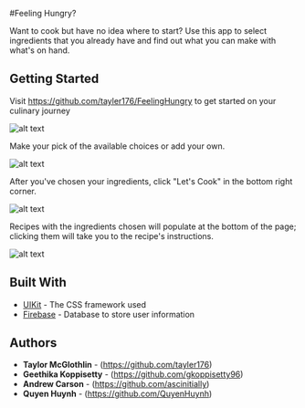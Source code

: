#Feeling Hungry?

Want to cook but have no idea where to start? Use this app to select ingredients that you already have and find out what you can make with what's on hand. 

## Getting Started

Visit https://github.com/tayler176/FeelingHungry to get started on your culinary journey

![alt text](https://raw.githubusercontent.com/tayler176/FeelingHungry/g-aesthetics/assets/images/feeling_hungry.png)

Make your pick of the available choices or add your own.

![alt text](https://raw.githubusercontent.com/tayler176/FeelingHungry/g-aesthetics/assets/images/user_choices.png)


After you've chosen your ingredients, click "Let's Cook" in the bottom right corner.

![alt text](https://raw.githubusercontent.com/tayler176/FeelingHungry/g-aesthetics/assets/images/cook_button.png)

Recipes with the ingredients chosen will populate at the bottom of the page; clicking them will take you to the recipe's instructions. 

![alt text](https://raw.githubusercontent.com/tayler176/FeelingHungry/g-aesthetics/assets/images/recipes.png)


## Built With

* [UIKit](https://getuikit.com/docs/) - The CSS framework used
* [Firebase](https://firebase.google.com/) - Database to store user information

## Authors

* **Taylor McGlothlin** - (https://github.com/tayler176)
* **Geethika Koppisetty**  - (https://github.com/gkoppisetty96)
* **Andrew Carson** - (https://github.com/ascinitially)
* **Quyen Huynh** - (https://github.com/QuyenHuynh)
